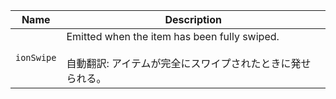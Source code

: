 
| Name | Description |
| --- | --- |
| `ionSwipe` | Emitted when the item has been fully swiped.<br /><br />自動翻訳: アイテムが完全にスワイプされたときに発せられる。 |

